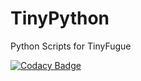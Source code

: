 # TinyPython
Python Scripts for TinyFugue

[![Codacy Badge](https://api.codacy.com/project/badge/Grade/bec207f5c5564291986b125180a2a15e)](https://www.codacy.com/app/nimvek/TinyPython?utm_source=github.com&amp;utm_medium=referral&amp;utm_content=NimVek/TinyPython&amp;utm_campaign=Badge_Grade)
